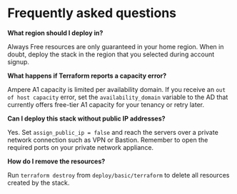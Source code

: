 # Frequently asked questions

**What region should I deploy in?**

Always Free resources are only guaranteed in your home region. When in doubt, deploy the stack in the region that you selected during account signup.

**What happens if Terraform reports a capacity error?**

Ampere A1 capacity is limited per availability domain. If you receive an `out of host capacity` error, set the `availability_domain` variable to the AD that currently offers free-tier A1 capacity for your tenancy or retry later.

**Can I deploy this stack without public IP addresses?**

Yes. Set `assign_public_ip = false` and reach the servers over a private network connection such as VPN or Bastion. Remember to open the required ports on your private network appliance.

**How do I remove the resources?**

Run `terraform destroy` from `deploy/basic/terraform` to delete all resources created by the stack.

